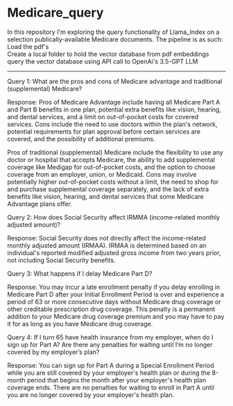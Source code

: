 # Medicare_query
In this repository I'm exploring the query functionality of Llama_Index on a selection publically-available Medicare documents.
The pipeline is as such:<br>
Load the pdf's<br>
Create a local folder to hold the vector database from pdf embeddings<br>
query the vector database using API call to OpenAi's 3.5-GPT LLM

-------

Query 1: What are the pros and cons of Medicare advantage and traditional (supplemental) Medicare?

Response:
Pros of Medicare Advantage include having all Medicare Part A and Part B benefits in one plan, potential extra benefits like vision, hearing, and dental services, and a limit on out-of-pocket costs for covered services. Cons include the need to use doctors within the plan's network, potential requirements for plan approval before certain services are covered, and the possibility of additional premiums.

Pros of traditional (supplemental) Medicare include the flexibility to use any doctor or hospital that accepts Medicare, the ability to add supplemental coverage like Medigap for out-of-pocket costs, and the option to choose coverage from an employer, union, or Medicaid. Cons may involve potentially higher out-of-pocket costs without a limit, the need to shop for and purchase supplemental coverage separately, and the lack of extra benefits like vision, hearing, and dental services that some Medicare Advantage plans offer.

Query 2: How does Social Security affect IRMMA (income-related monthly adjusted amount)?

Response:
Social Security does not directly affect the income-related monthly adjusted amount (IRMAA). IRMAA is determined based on an individual's reported modified adjusted gross income from two years prior, not including Social Security benefits.

Query 3: What happens if I delay Medicare Part D?

Response:
You may incur a late enrollment penalty if you delay enrolling in Medicare Part D after your Initial Enrollment Period is over and experience a period of 63 or more consecutive days without Medicare drug coverage or other creditable prescription drug coverage. This penalty is a permanent addition to your Medicare drug coverage premium and you may have to pay it for as long as you have Medicare drug coverage.

Query 4: If I turn 65 have health insurance from my employer, when do I sign up for Part A?  Are there any penalties for waiting until I’m no longer covered by my employer’s plan?

Response:
You can sign up for Part A during a Special Enrollment Period while you are still covered by your employer's health plan or during the 8-month period that begins the month after your employer's health plan coverage ends. There are no penalties for waiting to enroll in Part A until you are no longer covered by your employer's health plan.
